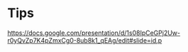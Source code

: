 # Tips
https://docs.google.com/presentation/d/1s08IpCeGPj2Uw-r0yQvZp7K4pZmxCg0-8ub8k1_qEAg/edit#slide=id.p
